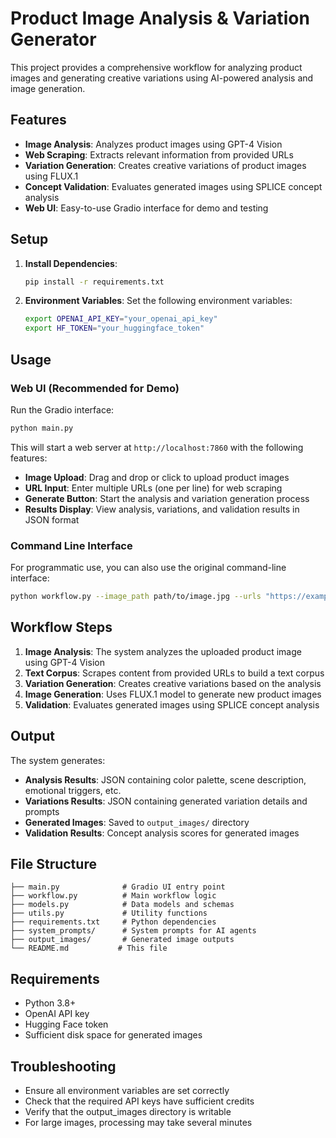 # Product Image Analysis & Variation Generator

This project provides a comprehensive workflow for analyzing product images and generating creative variations using AI-powered analysis and image generation.

## Features

- **Image Analysis**: Analyzes product images using GPT-4 Vision
- **Web Scraping**: Extracts relevant information from provided URLs
- **Variation Generation**: Creates creative variations of product images using FLUX.1
- **Concept Validation**: Evaluates generated images using SPLICE concept analysis
- **Web UI**: Easy-to-use Gradio interface for demo and testing

## Setup

1. **Install Dependencies**:
   ```bash
   pip install -r requirements.txt
   ```

2. **Environment Variables**:
   Set the following environment variables:
   ```bash
   export OPENAI_API_KEY="your_openai_api_key"
   export HF_TOKEN="your_huggingface_token"
   ```

## Usage

### Web UI (Recommended for Demo)

Run the Gradio interface:
```bash
python main.py
```

This will start a web server at `http://localhost:7860` with the following features:

- **Image Upload**: Drag and drop or click to upload product images
- **URL Input**: Enter multiple URLs (one per line) for web scraping
- **Generate Button**: Start the analysis and variation generation process
- **Results Display**: View analysis, variations, and validation results in JSON format

### Command Line Interface

For programmatic use, you can also use the original command-line interface:
```bash
python workflow.py --image_path path/to/image.jpg --urls "https://example.com/page1" "https://example.com/page2"
```

## Workflow Steps

1. **Image Analysis**: The system analyzes the uploaded product image using GPT-4 Vision
2. **Text Corpus**: Scrapes content from provided URLs to build a text corpus
3. **Variation Generation**: Creates creative variations based on the analysis
4. **Image Generation**: Uses FLUX.1 model to generate new product images
5. **Validation**: Evaluates generated images using SPLICE concept analysis

## Output

The system generates:
- **Analysis Results**: JSON containing color palette, scene description, emotional triggers, etc.
- **Variations Results**: JSON containing generated variation details and prompts
- **Generated Images**: Saved to `output_images/` directory
- **Validation Results**: Concept analysis scores for generated images

## File Structure

```
├── main.py              # Gradio UI entry point
├── workflow.py          # Main workflow logic
├── models.py            # Data models and schemas
├── utils.py             # Utility functions
├── requirements.txt     # Python dependencies
├── system_prompts/      # System prompts for AI agents
├── output_images/       # Generated image outputs
└── README.md           # This file
```

## Requirements

- Python 3.8+
- OpenAI API key
- Hugging Face token
- Sufficient disk space for generated images

## Troubleshooting

- Ensure all environment variables are set correctly
- Check that the required API keys have sufficient credits
- Verify that the output_images directory is writable
- For large images, processing may take several minutes 